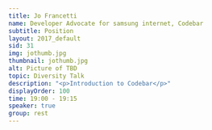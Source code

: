 ```yaml
---
title: Jo Francetti
name: Developer Advocate for samsung internet, Codebar
subtitle: Position
layout: 2017_default
sid: 31
img: jothumb.jpg
thumbnail: jothumb.jpg
alt: Picture of TBD
topic: Diversity Talk
description: "<p>Introduction to Codebar</p>"
displayOrder: 100
time: 19:00 - 19:15
speaker: true
group: rest
---
```

